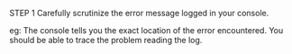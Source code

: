 STEP 1
Carefully scrutinize the error message logged in your console.

eg: The console tells you the exact location of the error encountered. You should be able to trace the problem reading the log.

